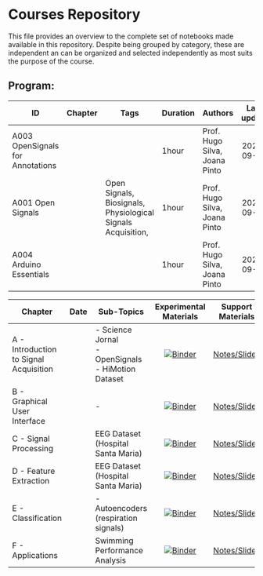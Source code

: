 # Courses Repository 
 This file provides an overview to the complete set of notebooks made available in this repository. Despite being grouped by category, these are independent an can be organized and selected independently as most suits the purpose of the course. 

 ## Program: 
 
ID | Chapter | Tags | Duration | Authors | Last update 
--- | --- | --- | --- | --- | :---:
A003 OpenSignals for Annotations| ||1hour|Prof. Hugo Silva, Joana Pinto|2020-09-07|
A001 Open Signals| |Open Signals, Biosignals, Physiological Signals Acquisition, |1hour|Prof. Hugo Silva, Joana Pinto|2020-09-18|
A004 Arduino Essentials| ||1hour|Prof. Hugo Silva, Joana Pinto|2020-09-18|


Chapter | Date | Sub-Topics | Experimental Materials | Support Materials
--- | --- | --- | :---: | :---:
A - Introduction to Signal Acquisition |  | - Science Jornal <br> - OpenSignals <br> - HiMotion Dataset |  [![Binder](http://mybinder.org/badge_logo.svg)](http://mybinder.org/v2/gh/PIA-Group/ScientIST-notebooks/master?urlpath=lab/tree/A.Signal_Acquisition) | [Notes/Slides](../../raw/master/Lecture_Notes) |
B - Graphical User Interface |  | - |  [![Binder](http://mybinder.org/badge_logo.svg)](http://mybinder.org/v2/gh/PIA-Group/ScientIST-notebooks/master?urlpath=lab/tree/B.Graphical_User_Interface) | [Notes/Slides](../../raw/master/Lecture_Notes) |
C - Signal Processing |  | EEG Dataset (Hospital Santa Maria) | [![Binder](http://mybinder.org/badge_logo.svg)](http://mybinder.org/v2/gh/PIA-Group/ScientIST-notebooks/master?urlpath=lab/tree/C.Signal_Processing) | [Notes/Slides](../../raw/master/Lecture_Notes) |
D - Feature Extraction |  | EEG Dataset (Hospital Santa Maria) | [![Binder](http://mybinder.org/badge_logo.svg)](http://mybinder.org/v2/gh/PIA-Group/ScientIST-notebooks/master?urlpath=lab/tree/D.Feature_Extraction) | [Notes/Slides](../../raw/master/Lecture_Notes) |
E - Classification |  | - Autoencoders (respiration signals) | [![Binder](http://mybinder.org/badge_logo.svg)](http://mybinder.org/v2/gh/PIA-Group/ScientIST-notebooks/master?urlpath=lab/tree/E.Classification) | [Notes/Slides](../../raw/master/Lecture_Notes) |
F - Applications |  | Swimming Performance Analysis | [![Binder](http://mybinder.org/badge_logo.svg)](http://mybinder.org/v2/gh/PIA-Group/ScientIST-notebooks/master?urlpath=lab/tree/F.Applications)| [Notes/Slides](../../raw/master/Lecture_Notes) |
